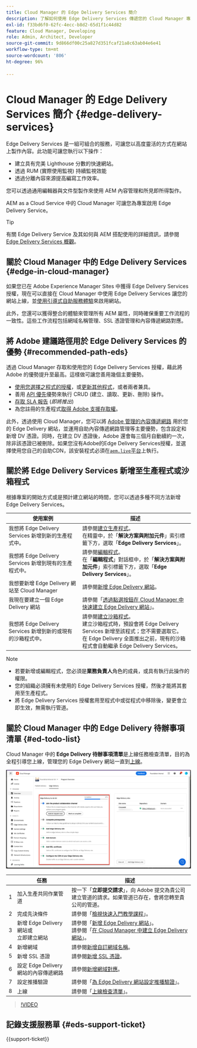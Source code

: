 ```yaml
---
title: Cloud Manager 的 Edge Delivery Services 簡介
description: 了解如何使用 Edge Delivery Services 傳遞您的 Cloud Manager 專案。
exl-id: f33bd6f0-62fc-4ecc-b8d2-65d1f1c44d82
feature: Cloud Manager, Developing
role: Admin, Architect, Developer
source-git-commit: 9d866df00c25a827d351fcaf21a8c63ab04e6e41
workflow-type: tm+mt
source-wordcount: '806'
ht-degree: 96%

---
```



# Cloud Manager 的 Edge Delivery Services 簡介 {#edge-delivery-services}

Edge Delivery Services 是一組可組合的服務，可讓您以高度靈活的方式在網站上製作內容。此功能可讓您執行以下操作：

* 建立具有完美 Lighthouse 分數的快速網站。
* 透過 RUM (實際使用監視) 持續監視效能
* 透過分離內容來源提高編寫工作效率。

您可以透過通用編輯器與文件型製作來使用 AEM 內容管理和所見即所得製作。

AEM as a Cloud Service 中的 Cloud Manager 可讓您為專案啟用 Edge Delivery Service。

>[!TIP]
>
>有關 Edge Delivery Service 及其如何與 AEM 搭配使用的詳細資訊，請參閱 [Edge Delivery Services 概觀](/help/edge/overview.md)。

## 關於 Cloud Manager 中的 Edge Delivery Services {#edge-in-cloud-manager}

如果您已在 Adobe Experience Manager Sites 中獲得 Edge Delivery Services 授權，現在可以直接在 Cloud Manager 中使用 Edge Delivery Services 讓您的網站上線，並[使用引導式自助服務體驗](/help/implementing/cloud-manager/getting-access-to-aem-in-cloud/creating-production-programs.md)來啟用網站。

此外，您還可以獲得整合的體驗來管理所有 AEM 屬性，同時確保重要工作流程的一致性。這些工作流程包括網域名稱管理、SSL 憑證管理和內容傳遞網路對應。

## 將 Adobe 建議路徑用於 Edge Delivery Services 的優勢 {#recommended-path-eds}

透過 Cloud Manager 存取和使用您的 Edge Delivery Services 授權，藉此將 Adobe 的優勢提升至最高。這樣做可讓您善用幾個主要優勢。

* [使用您選擇之程式的授權](/help/implementing/cloud-manager/edge-delivery/add-edge-delivery-site.md)，或[更新其他程式](/help/implementing/cloud-manager/edge-delivery/manage-edge-delivery-sites.md)，或者兩者兼具。
* 善用 [API 優先](https://developer.adobe.com/experience-cloud/experience-manager-apis/)優勢來執行 CRUD (建立、讀取、更新、刪除) 操作。
* [存取 SLA 報告](/help/implementing/cloud-manager/sla-reporting.md) (*即將推出*)
* 為您註冊的生產程式[取得 Adobe 支援存取權](/help/edge/overview.md#support-ticket)。

此外，透過使用 Cloud Manager，您可以將 [Adobe 管理的內容傳遞網路](/help/implementing/dispatcher/cdn.md#aem-managed-cdn) 用於您的 Edge Delivery 網站，並運用自助內容傳遞網路管理等主要優勢，包含設定和新增 DV 憑證。同時，在建立 DV 憑證後，Adobe 還會每三個月自動續約一次，除非該憑證已被刪除。如果您沒有Adobe的Edge Delivery Services授權，並選擇使用您自己的自助CDN，該安裝程式必須在[`aem.live`平台](https://www.aem.live/docs/go-live-checklist#cdn-configuration)上執行。


## 關於將 Edge Delivery Services 新增至生產程式或沙箱程式

根據專案的開始方式或是預計建立網站的時間，您可以透過多種不同方法新增 Edge Delivery Services。

| 使用案例 | 描述 |
| --- | --- |
| 我想將 Edge Delivery Services 新增到新的生產程式中。 | 請參閱[建立生產程式](/help/implementing/cloud-manager/getting-access-to-aem-in-cloud/creating-production-programs.md)。<br>在精靈中，於「**解決方案與附加元件**」索引標籤下方，選取「**Edge Delivery Services**」。 |
| 我想將 Edge Delivery Services 新增到現有的生產程式中。 | 請參閱[編輯程式](/help/implementing/cloud-manager/getting-access-to-aem-in-cloud/editing-programs.md)。<br>在「**編輯程式**」對話框中，於「**解決方案與附加元件**」索引標籤下方，選取「**Edge Delivery Services**」。 |
| 我想要新增 Edge Delivery 網站至 Cloud Manager | 請參閱[新增 Edge Delivery 網站](/help/implementing/cloud-manager/edge-delivery/add-edge-delivery-site.md)。 |
| 我現在要建立一個 Edge Delivery 網站 | 請參閱「[透過點選按鈕在 Cloud Manager 中快速建立 Edge Delivery 網站](/help/implementing/cloud-manager/edge-delivery/create-edge-delivery-site.md)」。 |
| 我想將 Edge Delivery Services 新增到新的或現有的沙箱程式中。 | 請參閱[建立沙箱程式](/help/implementing/cloud-manager/getting-access-to-aem-in-cloud/creating-sandbox-programs.md)。<br>建立沙箱程式時，預設會將 Edge Delivery Services 新增至該程式；您不需要選取它。<br>在 Edge Delivery 全面推出之前，現有的沙箱程式會自動繼承 Edge Delivery Services。 |

>[!NOTE]
>
>* 若要新增或編輯程式，您必須是&#x200B;**業務負責人**&#x200B;角色的成員，或具有執行此操作的權限。
>* 您的組織必須擁有未使用的 Edge Delivery Services 授權，然後才能將其套用至生產程式。
>* 將 Edge Delivery Services 授權套用至程式中或從程式中移除後，變更會立即生效，無需執行管道。


## 關於 Cloud Manager 中的 Edge Delivery 待辦事項清單 {#ed-todo-list}

<!-- &#x2460; for "1" inside circle -->

Cloud Manager 中的 **Edge Delivery 待辦事項清單**&#x200B;是上線任務檢查清單，目的為全程引導您上線，管理您的 Edge Delivery 網站一直到[上線](/help/journey-onboarding/go-live-checklist.md)。

![Cloud Manager 中的 Edge Delivery 網站待辦事項清單。](/help/implementing/cloud-manager/assets/cm-eds-todo-list.png)

|   | 任務 | 描述 |
| --- | --- | --- |
| 1 | 加入生產共同作業管道 | 按一下「**立即提交請求**」，向 Adobe 提交為貴公司建立管道的請求。如果管道已存在，會將您轉至貴公司的管道。 |
| 2 | 完成先決條件 | 請參閱「[檢視快速入門教學課程](https://www.aem.live/developer/tutorial)」。 |
| 3 | 新增 Edge Delivery 網站或<br>立即建立網站 | 請參閱「[新增 Edge Delivery 網站](#eds-add-site)」。<br>請參閱「[在 Cloud Manager 中建立 Edge Delivery 網站](/help/implementing/cloud-manager/edge-delivery/create-edge-delivery-site.md)」。 |
| 4 | 新增網域 | 請參閱[新增自訂網域名稱](/help/implementing/cloud-manager/custom-domain-names/add-custom-domain-name.md)。 |
| 5 | 新增 SSL 憑證 | 請參閱[新增 SSL 憑證](/help/implementing/cloud-manager/managing-ssl-certifications/add-ssl-certificate.md)。 |
| 6 | 設定 Edge Delivery 網站的內容傳遞網路 | 請參閱[新增網域對應](/help/implementing/cloud-manager/domain-mappings/add-domain-mapping.md)。 |
| 7 | 設定推播驗證 | 請參閱「[為 Edge Delivery 網站設定推播驗證](/help/implementing/cloud-manager/edge-delivery/cdn-setup-push-invalidation.md)」。 |
| 8 | 上線 | 請參閱「[上線檢查清單](/help/edge/docs/go-live-checklist.md)」。 |

>[!VIDEO](https://video.tv.adobe.com/v/3441574?learn=on&captions=chi_hant)

## 記錄支援服務單 {#eds-support-ticket}

{{support-ticket}}



